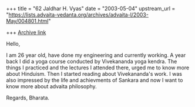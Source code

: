 +++
title = "62 Jaldhar H. Vyas"
date = "2003-05-04"
upstream_url = "https://lists.advaita-vedanta.org/archives/advaita-l/2003-May/004801.html"

+++
[Archive link](https://lists.advaita-vedanta.org/archives/advaita-l/2003-May/004801.html)

Hello,

I am 26 year old, have done my engineering and currently working. A year
back I did a yoga course conducted by Vivekananda yoga kendra. The things
I practiced and the lectures I attended there, urged me to know more about
Hinduism. Then I started reading about Vivekananda's work. I was also
impressed by the life and achievments of Sankara and now I want to know
more about advaita philosophy.

Regards,
Bharata.


